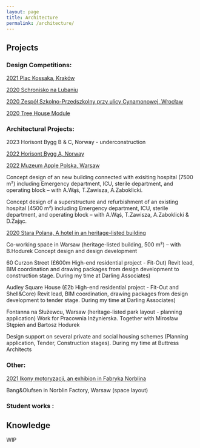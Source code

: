 ```yaml
---
layout: page
title: Architecture
permalink: /architecture/
---
```


## Projects 

### Design Competitions:

[2021 Plac Kossaka, Kraków](https://w7k.pl/Plac-Kossaka-w-Krakowie/)  

[2020 Schronisko na Lubaniu](https://w7k.pl/Schronisko-Na-Lubaniu/)  

[2020 Zespół Szkolno-Przedszkolny przy ulicy Cynamonowej, Wrocław](https://w7k.pl/Szkola-Cynamonowa/)

[2020 Tree House Module](https://w7k.pl/Tree-House/)

### Architectural Projects:  

2023 Horisont Bygg B & C, Norway - underconstruction

[2022 Horisont Bygg A, Norway](https://w7k.pl/HorisontByggA/)

[2022 Muzeum Apple Polska, Warsaw](https://w7k.pl/Muzeum-Apple/)
  
Concept design of an new building connected with exisiting hospital (7500 m²) including Emergency department, ICU,
sterile department, and operating block – with A.Wąś, T.Zawisza, A.Zaboklicki. 
  
Concept design of a superstructure and refurbishment of an existing hospital (4500 m²) including Emergency department, ICU,
sterile department, and operating block – with A.Wąś, T.Zawisza, A.Zaboklicki & D.Zając. 
  
[2020 Stara Polana, A hotel in an heritage-listed building](https://w7k.pl/Stara-Polana/)

Co-working space in Warsaw (heritage-listed building, 500 m²) – with B.Hodurek
Concept design and design development

60 Curzon Street (£600m High-end residential project - Fit-Out) 
Revit lead, BIM coordination and drawing packages from design development to construction stage. During my time at Darling Associates)

Audley Square House (£2b High-end residential project - Fit-Out and Shell&Core)
Revit lead, BIM coordination, drawing packages from design development to tender stage. During my time at Darling Associates)

Fontanna na Służewcu, Warsaw (heritage-listed park layout - planning application) Work for Pracownia Inżynierska. Together with Mirosław Stępień and Bartosz Hodurek

Design support on several private and social housing schemes (Planning application, Tender, Construction
stages). During my time at Buttress Architects

  
### Other:

[2021 Ikony motoryzacji, an exhibion in Fabryka Norblina](https://w7k.pl/Ikony-Motoryzacji/)  

Bang&Olufsen in Norblin Factory, Warsaw (space layout)

### Student works :


## Knowledge 

WIP